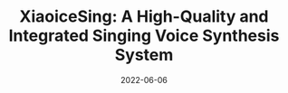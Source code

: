---
title:  "XiaoiceSing: A High-Quality and Integrated Singing Voice Synthesis System"
excerpt: "md 파일에 마크다운 문법으로 작성하여 Github 원격 저장소에 업로드 해보자. 에디터는 Visual Studio code 사용! 로컬 서버에서 확인도 해보자. "

categories:
  - SVS
tags:
  - [SVS, SVC, Style, Vocoder]

toc: true
toc_sticky: true
 
date: 2022-06-06
last_modified_at: 2022-06-06
---